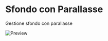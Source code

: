 # Sfondo con Parallasse

Gestione sfondo con parallasse

![Preview](https://raw.githubusercontent.com/Walt7/JGames/main/02-background/Preview.gif)